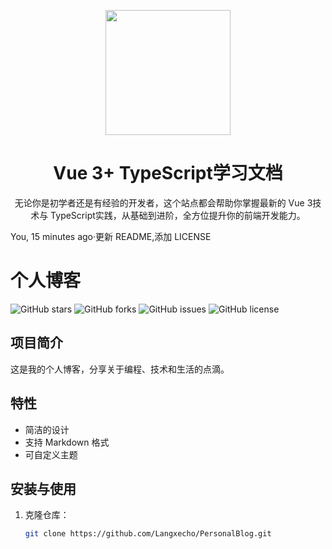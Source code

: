 <p align="center">
  <img src="https://www.helloimg.com/i/2024/09/24/66f29dc437a04.jpg" style="width:200px;" />
</p>

<h1 align="center">Vue 3+ TypeScript学习文档</h1>

<p align="center">
  无论你是初学者还是有经验的开发者，这个站点都会帮助你掌握最新的 Vue 3技术与 TypeScript实践，从基础到进阶，全方位提升你的前端开发能力。
</p>

<p>
  You, 15 minutes ago·更新 README,添加 LICENSE
</p>

# 个人博客

![GitHub stars](https://img.shields.io/github/stars/Langxecho/PersonalBlog?style=social)
![GitHub forks](https://img.shields.io/github/forks/Langxecho/PersonalBlog?style=social)
![GitHub issues](https://img.shields.io/github/issues/Langxecho/PersonalBlog)
![GitHub license](https://img.shields.io/github/license/Langxecho/PersonalBlog)

## 项目简介

这是我的个人博客，分享关于编程、技术和生活的点滴。

## 特性

- 简洁的设计
- 支持 Markdown 格式
- 可自定义主题

## 安装与使用

1. 克隆仓库：
   ```bash
   git clone https://github.com/Langxecho/PersonalBlog.git
   ```
